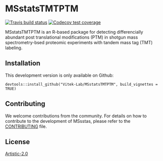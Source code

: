 # MSstatsTMTPTM

<!-- badges: start -->
[![Travis build status](https://travis-ci.org/Vitek-Lab/MSstatsTMTPTM.svg?branch=master)](https://travis-ci.org/Vitek-Lab/MSstatsTMTPTM)
[![Codecov test coverage](https://codecov.io/gh/Vitek-Lab/MSstatsTMTPTM/branch/master/graph/badge.svg)](https://codecov.io/gh/Vitek-Lab/MSstatsTMTPTM?branch=master)
<!-- badges: end -->

MSstatsTMTPTM is an R-based package for detecting differencially abundant post translational modifications (PTM) in shotgun mass spectrometry-bsed proteomic experiments with tandem mass tag (TMT) labeling. 

## Installation 

This development version is only available on Github:

```
devtools::install_github("Vitek-Lab/MSstatsTMTPTM", build_vignettes = TRUE)
```

## Contributing

We welcome contributions from the community. For details on how to contribute to the
development of MSsstas, please refer to the [CONTRIBUTING](https://github.com/Vitek-Lab/MSstatsTMTPTM/blob/master/.github/CONTRIBUTING.md) file.

## License

[Artistic-2.0](https://opensource.org/licenses/Artistic-2.0)

